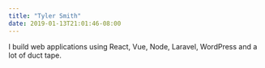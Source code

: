 ```yaml
---
title: "Tyler Smith"
date: 2019-01-13T21:01:46-08:00
---
```


I build web applications using React, Vue, Node, Laravel, WordPress and a lot of duct tape.
